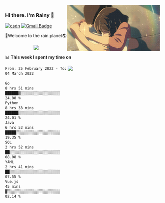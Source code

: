 <img  align='right' height="150" src="https://github.com/LikeRainDay/LikeRainDay/blob/master/pic/img_rain_1.gif?raw=true">



### Hi there. I'm Rainy :lemon:

[![csdn](https://img.shields.io/badge/-csdn-c14438?style=flat-square&logo=c&logoColor=white)](https://blog.csdn.net/qq_15807167)
[![Gmail Badge](https://img.shields.io/badge/-gmail-c14438?style=flat-square&logo=Gmail&logoColor=white&link=mailto:houshuai0816@gmail.com)](mailto:houshuai0816@gmail.com)

🚀Welcome to the rain planet🌎

<center>
<img align='center'  src="https://source.unsplash.com/random/1200x600">
</center>

📊 **This week I spent my time on**

<img align='right'   width="300" src="https://github-readme-stats.vercel.app/api?username=LikeRainDay&show_icons=true&title_color=fff&icon_color=79ff97&text_color=9f9f9f&bg_color=151515">

<!--START_SECTION:waka-->

```text
From: 25 February 2022 - To: 04 March 2022

Go                                      8 hrs 51 mins   ██████▒░░░░░░░░░░░░░░░░░░   24.88 %
Python                                  8 hrs 33 mins   ██████░░░░░░░░░░░░░░░░░░░   24.01 %
Java                                    6 hrs 53 mins   █████░░░░░░░░░░░░░░░░░░░░   19.35 %
SQL                                     2 hrs 52 mins   ██░░░░░░░░░░░░░░░░░░░░░░░   08.08 %
YAML                                    2 hrs 41 mins   ██░░░░░░░░░░░░░░░░░░░░░░░   07.55 %
Vue.js                                  45 mins         ▓░░░░░░░░░░░░░░░░░░░░░░░░   02.14 %
```

<!--END_SECTION:waka-->
